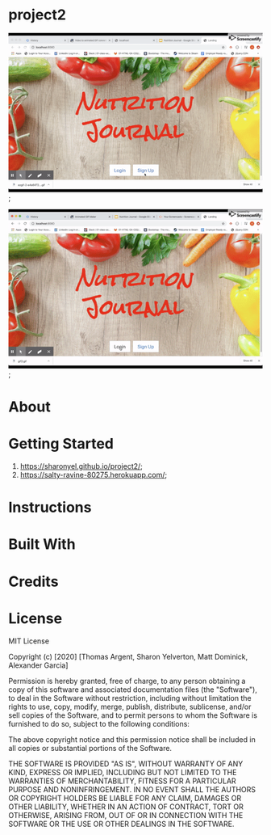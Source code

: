 # project2


![screenshot of the code](./public/assets/images/gif2.gif);



![screenshot of the code](./public/assets/images/gif.gif);




# About

# Getting Started
1. https://sharonyel.github.io/project2/;
2. https://salty-ravine-80275.herokuapp.com/;

# Instructions



# Built With


# Credits


# License
MIT License

Copyright (c) [2020] [Thomas Argent, Sharon Yelverton, Matt Dominick, Alexander Garcia]

Permission is hereby granted, free of charge, to any person obtaining a copy of this software and associated documentation files (the "Software"), to deal in the Software without restriction, including without limitation the rights to use, copy, modify, merge, publish, distribute, sublicense, and/or sell copies of the Software, and to permit persons to whom the Software is furnished to do so, subject to the following conditions:

The above copyright notice and this permission notice shall be included in all copies or substantial portions of the Software.

THE SOFTWARE IS PROVIDED "AS IS", WITHOUT WARRANTY OF ANY KIND, EXPRESS OR IMPLIED, INCLUDING BUT NOT LIMITED TO THE WARRANTIES OF MERCHANTABILITY, FITNESS FOR A PARTICULAR PURPOSE AND NONINFRINGEMENT. IN NO EVENT SHALL THE AUTHORS OR COPYRIGHT HOLDERS BE LIABLE FOR ANY CLAIM, DAMAGES OR OTHER LIABILITY, WHETHER IN AN ACTION OF CONTRACT, TORT OR OTHERWISE, ARISING FROM, OUT OF OR IN CONNECTION WITH THE SOFTWARE OR THE USE OR OTHER DEALINGS IN THE SOFTWARE.
